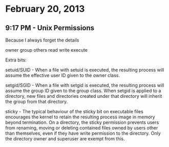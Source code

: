 # February 20, 2013

## 9:17 PM - Unix Permissions

Because I always forget the details

owner group others
read write execute

Extra bits:

setuid/SUID - When a file with setuid is executed, the resulting process will
assume the effective user ID given to the owner class.

setgid/SGID - When a file with setgid is executed, the resulting process will
assume the group ID given to the group class. When setgid is applied to a
directory, new files and directories created under that directory will inherit
the group from that directory.

sticky - The typical behaviour of the sticky bit on executable files
encourages the kernel to retain the resulting process image in memory beyond
termination. On a directory, the sticky permission prevents users from
renaming, moving or deleting contained files owned by users other than
themselves, even if they have write permission to the directory. Only the
directory owner and superuser are exempt from this.
